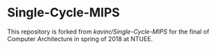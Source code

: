 # Single-Cycle-MIPS
This repository is forked from *kavinr/Single-Cycle-MIPS* for the final of Computer Architecture in spring of 2018 at NTUEE. 
